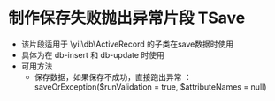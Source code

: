 # 制作保存失败抛出异常片段 TSave

- 该片段适用于 \yii\db\ActiveRecord 的子类在save数据时使用
- 具体为在 db-insert 和 db-update 时使用
- 可用方法
    - 保存数据，如果保存不成功，直接跑出异常 ： saveOrException($runValidation = true, $attributeNames = null)
